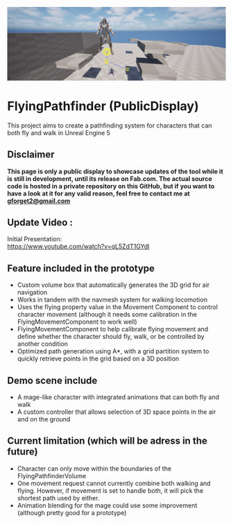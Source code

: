 
![Screenshot of the projectt](/Screenshot/BannerCrop.png)</BR>

# FlyingPathfinder (PublicDisplay)
This project aims to create a pathfinding system for characters that can both fly and walk in Unreal Engine 5

## Disclaimer
<b> This page is only a public display to showcase updates of the tool while it is still in development, until its release on Fab.com. The actual source code is hosted in a private repository on this GitHub, but if you want to have a look at it for any valid reason, feel free to contact me at gforget2@gmail.com </b>

## Update Video :
Initial Presentation:</br>
https://www.youtube.com/watch?v=qL5ZdT1GYdI

## Feature included in the prototype
- Custom volume box that automatically generates the 3D grid for air navigation
- Works in tandem with the navmesh system for walking locomotion
- Uses the flying property value in the Movement Component to control character movement (although it needs some calibration in the FlyingMovementComponent to work well)
- FlyingMovementComponent to help calibrate flying movement and define whether the character should fly, walk, or be controlled by another condition
- Optimized path generation using A*, with a grid partition system to quickly retrieve points in the grid based on a 3D position

## Demo scene include
- A mage-like character with integrated animations that can both fly and walk
- A custom controller that allows selection of 3D space points in the air and on the ground

## Current limitation (which will be adress in the future)
- Character can only move within the boundaries of the FlyingPathfinderVolume
- One movement request cannot currently combine both walking and flying. However, if movement is set to handle both, it will pick the shortest path used by either.
- Animation blending for the mage could use some improvement (although pretty good for a prototype)



